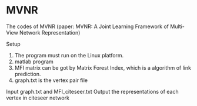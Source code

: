 # MVNR
The codes of MVNR (paper: MVNR: A Joint Learning Framework of Multi-View  Network Representation)

Setup
1. The program must run on the Linux platform.
2. matlab program
3. MFI matrix can be got by Matrix Forest Index, which is a algorithm of link prediction.
4. graph.txt is the vertex pair file

Input
graph.txt and MFI_citeseer.txt
Output
the representations of each vertex in citeseer network

